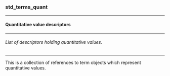 ### std_terms_quant



------
#### Quantitative value descriptors



------
###### List of descriptors holding quantitative values.



------
This is a collection of references to term objects which represent quantitative values.